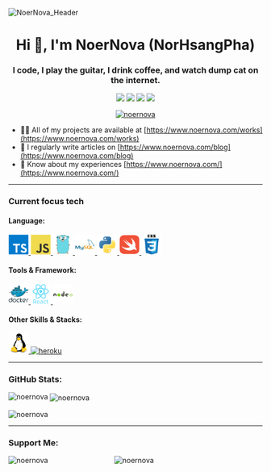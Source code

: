 ![NoerNova_Header](https://user-images.githubusercontent.com/9565672/155766673-1219733c-92cb-40e2-bca9-90ade46cd7ea.png)

<h1 align="center">Hi 👋, I'm NoerNova (NorHsangPha)</h1>
<h3 align="center">I code, I play the guitar, I drink coffee, and watch dump cat on the internet.</h3>

<p align="center"><a href="https://www.twitter.com/noer_nova"><img src="https://img.shields.io/badge/twitter-%231DA1F2.svg?&style=for-the-badge&logo=twitter&logoColor=white" height=25></a> <a href="https://www.linkedin.com/in/norhsangpha"><img src="https://img.shields.io/badge/linkedin-%230077B5.svg?&style=for-the-badge&logo=linkedin&logoColor=white" height=25></a> <a href="https://www.youtube.com/channel/UCvmVBOJ2LPD_lNcIhLXqmYw/"><img src="https://img.shields.io/badge/youtube-%23FF0000.svg?&style=for-the-badge&logo=youtube&logoColor=white" height=25></a> <a href="https://www.noernova.com"><img src="https://img.shields.io/badge/websites-%23#282A36.svg?&style=for-the-badge&logo=website&logoColor=white" height=25></a></p>


<p align="center"> <a href="https://github.com/ryo-ma/github-profile-trophy"><img src="https://github-profile-trophy.vercel.app/?username=noernova" alt="noernova" /></a> </p>



- 👨‍💻 All of my projects are available at [https://www.noernova.com/works](https://www.noernova.com/works)
- 📝 I regularly write articles on [https://www.noernova.com/blog](https://www.noernova.com/blog)
- 📄 Know about my experiences [https://www.noernova.com/](https://www.noernova.com/)

---

<h3 align="left">Current focus tech</h3>

<h4 align="left">Language:</h4>

<a href="https://www.typescriptlang.org/" target="_blank" rel="noreferrer"> <img src="https://raw.githubusercontent.com/devicons/devicon/master/icons/typescript/typescript-original.svg" alt="typescript" width="40" height="40"/> </a><a href="https://developer.mozilla.org/en-US/docs/Web/JavaScript" target="_blank" rel="noreferrer"> <img src="https://raw.githubusercontent.com/devicons/devicon/master/icons/javascript/javascript-original.svg" alt="javascript" width="40" height="40"/> </a><a href="https://golang.org" target="_blank" rel="noreferrer"> <img src="https://raw.githubusercontent.com/devicons/devicon/master/icons/go/go-original.svg" alt="go" width="40" height="40"/> </a><a href="https://www.mysql.com/" target="_blank" rel="noreferrer"> <img src="https://raw.githubusercontent.com/devicons/devicon/master/icons/mysql/mysql-original-wordmark.svg" alt="mysql" width="40" height="40"/> </a><a href="https://www.python.org" target="_blank" rel="noreferrer"> <img src="https://raw.githubusercontent.com/devicons/devicon/master/icons/python/python-original.svg" alt="python" width="40" height="40"/> </a><a href="https://developer.apple.com/swift/" target="_blank" rel="noreferrer"> <img src="https://raw.githubusercontent.com/devicons/devicon/master/icons/swift/swift-original.svg" alt="swift" width="40" height="40"/> </a><a href="https://www.w3schools.com/css/" target="_blank" rel="noreferrer"> <img src="https://raw.githubusercontent.com/devicons/devicon/master/icons/css3/css3-original-wordmark.svg" alt="css3" width="40" height="40"/></a>



<h4 align="left">Tools & Framework:</h4>

<a href="https://www.docker.com/" target="_blank" rel="noreferrer"> <img src="https://raw.githubusercontent.com/devicons/devicon/master/icons/docker/docker-original-wordmark.svg" alt="docker" width="40" height="40"/> </a><a href="https://reactjs.org/" target="_blank" rel="noreferrer"> <img src="https://raw.githubusercontent.com/devicons/devicon/master/icons/react/react-original-wordmark.svg" alt="react" width="40" height="40"/> </a><a href="https://nodejs.org" target="_blank" rel="noreferrer"> <img src="https://raw.githubusercontent.com/devicons/devicon/master/icons/nodejs/nodejs-original-wordmark.svg" alt="nodejs" width="40" height="40"/></a>


<h4 align="left">Other Skills & Stacks:</h4>

<a href="https://www.linux.org/" target="_blank" rel="noreferrer"> <img src="https://raw.githubusercontent.com/devicons/devicon/master/icons/linux/linux-original.svg" alt="linux" width="40" height="40"/> </a><a href="https://heroku.com" target="_blank" rel="noreferrer"> <img src="https://www.vectorlogo.zone/logos/heroku/heroku-icon.svg" alt="heroku" width="40" height="40"/></a>

---

<h3 align="left">GitHub Stats:</h3>
<p><img align="left" src="https://github-readme-stats.vercel.app/api/top-langs?username=noernova&show_icons=true&locale=en&layout=compact" alt="noernova" /></p>

<p>&nbsp;<img align="center" src="https://github-readme-stats.vercel.app/api?username=noernova&show_icons=true&locale=en" alt="noernova" /></p>

<p><img align="center" src="https://github-readme-streak-stats.herokuapp.com/?user=noernova&" alt="noernova" /></p>

---


<h3 align="left">Support Me:</h3>

<p><a href="https://www.buymeacoffee.com/noernova"><img align="left" src="https://cdn.buymeacoffee.com/buttons/v2/default-yellow.png" height="50" width="210" alt="noernova" /></a><a href="https://ko-fi.com/noernova"><img align="left" src="https://cdn.ko-fi.com/cdn/kofi3.png?v=3" height="50" width="210" alt="noernova" /></a></p>
